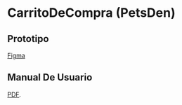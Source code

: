 ﻿# CarritoDeCompra (PetsDen)

## Prototipo
    
[Figma](https://www.figma.com/design/p0bXivwie1OFlFX2db0RB0/Prototipo-Pets-Den?node-id=0-1&t=74PctO2hSBaZecxN-0)

## Manual De Usuario

[PDF]().
